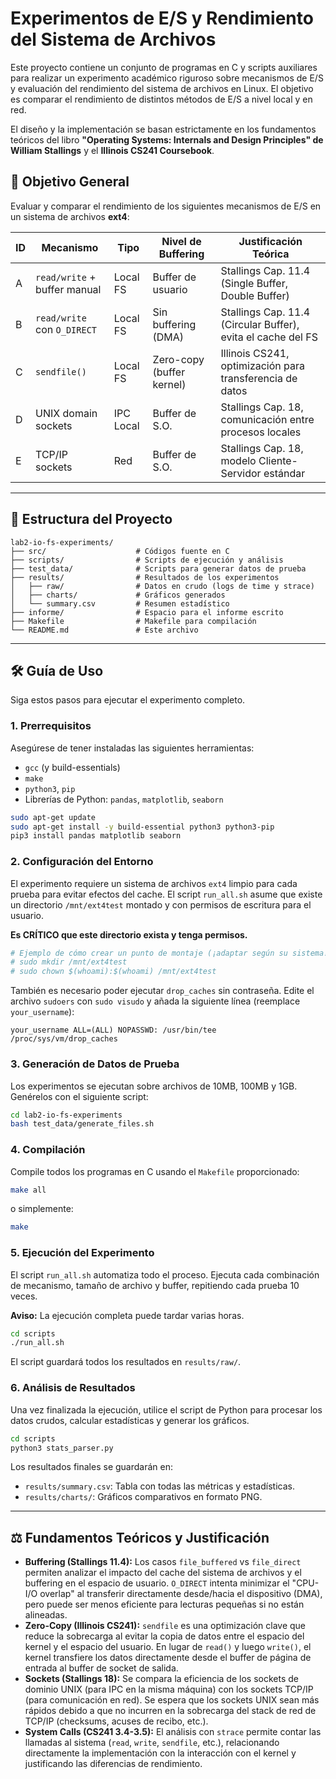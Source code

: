 # Experimentos de E/S y Rendimiento del Sistema de Archivos

Este proyecto contiene un conjunto de programas en C y scripts auxiliares para realizar un experimento académico riguroso sobre mecanismos de E/S y evaluación del rendimiento del sistema de archivos en Linux. El objetivo es comparar el rendimiento de distintos métodos de E/S a nivel local y en red.

El diseño y la implementación se basan estrictamente en los fundamentos teóricos del libro **"Operating Systems: Internals and Design Principles" de William Stallings** y el **Illinois CS241 Coursebook**.

## 🎯 Objetivo General

Evaluar y comparar el rendimiento de los siguientes mecanismos de E/S en un sistema de archivos **ext4**:

| ID | Mecanismo                         | Tipo       | Nivel de Buffering         | Justificación Teórica                                     |
|----|----------------------------------|------------|----------------------------|-----------------------------------------------------------|
| A  | `read/write` + buffer manual     | Local FS   | Buffer de usuario          | Stallings Cap. 11.4 (Single Buffer, Double Buffer)        |
| B  | `read/write` con `O_DIRECT`      | Local FS   | Sin buffering (DMA)        | Stallings Cap. 11.4 (Circular Buffer), evita el cache del FS |
| C  | `sendfile()`                     | Local FS   | Zero-copy (buffer kernel)  | Illinois CS241, optimización para transferencia de datos |
| D  | UNIX domain sockets              | IPC Local  | Buffer de S.O.             | Stallings Cap. 18, comunicación entre procesos locales |
| E  | TCP/IP sockets                   | Red        | Buffer de S.O.             | Stallings Cap. 18, modelo Cliente-Servidor estándar    |

---

## 📂 Estructura del Proyecto

```
lab2-io-fs-experiments/
├── src/                    # Códigos fuente en C
├── scripts/                # Scripts de ejecución y análisis
├── test_data/              # Scripts para generar datos de prueba
├── results/                # Resultados de los experimentos
│   ├── raw/                # Datos en crudo (logs de time y strace)
│   ├── charts/             # Gráficos generados
│   └── summary.csv         # Resumen estadístico
├── informe/                # Espacio para el informe escrito
├── Makefile                # Makefile para compilación
└── README.md               # Este archivo
```

---

## 🛠️ Guía de Uso

Siga estos pasos para ejecutar el experimento completo.

### 1. Prerrequisitos

Asegúrese de tener instaladas las siguientes herramientas:
- `gcc` (y build-essentials)
- `make`
- `python3`, `pip`
- Librerías de Python: `pandas`, `matplotlib`, `seaborn`

```bash
sudo apt-get update
sudo apt-get install -y build-essential python3 python3-pip
pip3 install pandas matplotlib seaborn
```

### 2. Configuración del Entorno

El experimento requiere un sistema de archivos `ext4` limpio para cada prueba para evitar efectos del cache. El script `run_all.sh` asume que existe un directorio `/mnt/ext4test` montado y con permisos de escritura para el usuario.

**Es CRÍTICO que este directorio exista y tenga permisos.**

```bash
# Ejemplo de cómo crear un punto de montaje (¡adaptar según su sistema!)
# sudo mkdir /mnt/ext4test
# sudo chown $(whoami):$(whoami) /mnt/ext4test
```

También es necesario poder ejecutar `drop_caches` sin contraseña. Edite el archivo `sudoers` con `sudo visudo` y añada la siguiente línea (reemplace `your_username`):

```
your_username ALL=(ALL) NOPASSWD: /usr/bin/tee /proc/sys/vm/drop_caches
```

### 3. Generación de Datos de Prueba

Los experimentos se ejecutan sobre archivos de 10MB, 100MB y 1GB. Genérelos con el siguiente script:

```bash
cd lab2-io-fs-experiments
bash test_data/generate_files.sh
```

### 4. Compilación

Compile todos los programas en C usando el `Makefile` proporcionado:

```bash
make all
```
o simplemente:
```bash
make
```

### 5. Ejecución del Experimento

El script `run_all.sh` automatiza todo el proceso. Ejecuta cada combinación de mecanismo, tamaño de archivo y buffer, repitiendo cada prueba 10 veces.

**Aviso:** La ejecución completa puede tardar varias horas.

```bash
cd scripts
./run_all.sh
```

El script guardará todos los resultados en `results/raw/`.

### 6. Análisis de Resultados

Una vez finalizada la ejecución, utilice el script de Python para procesar los datos crudos, calcular estadísticas y generar los gráficos.

```bash
cd scripts
python3 stats_parser.py
```

Los resultados finales se guardarán en:
- `results/summary.csv`: Tabla con todas las métricas y estadísticas.
- `results/charts/`: Gráficos comparativos en formato PNG.

---

## ⚖️ Fundamentos Teóricos y Justificación

- **Buffering (Stallings 11.4):** Los casos `file_buffered` vs `file_direct` permiten analizar el impacto del cache del sistema de archivos y el buffering en el espacio de usuario. `O_DIRECT` intenta minimizar el "CPU-I/O overlap" al transferir directamente desde/hacia el dispositivo (DMA), pero puede ser menos eficiente para lecturas pequeñas si no están alineadas.
- **Zero-Copy (Illinois CS241):** `sendfile` es una optimización clave que reduce la sobrecarga al evitar la copia de datos entre el espacio del kernel y el espacio del usuario. En lugar de `read()` y luego `write()`, el kernel transfiere los datos directamente desde el buffer de página de entrada al buffer de socket de salida.
- **Sockets (Stallings 18):** Se compara la eficiencia de los sockets de dominio UNIX (para IPC en la misma máquina) con los sockets TCP/IP (para comunicación en red). Se espera que los sockets UNIX sean más rápidos debido a que no incurren en la sobrecarga del stack de red de TCP/IP (checksums, acuses de recibo, etc.).
- **System Calls (CS241 3.4-3.5):** El análisis con `strace` permite contar las llamadas al sistema (`read`, `write`, `sendfile`, etc.), relacionando directamente la implementación con la interacción con el kernel y justificando las diferencias de rendimiento. 